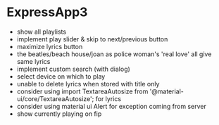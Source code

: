 ﻿# ExpressApp3

- show all playlists
- implement play slider & skip to next/previous button
- maximize lyrics button
- the beatles/beach house/joan as police woman's 'real love' all give same lyrics
- implement custom search (with dialog)
- select device on which to play
- unable to delete lyrics when stored with title only
- consider using import TextareaAutosize from '@material-ui/core/TextareaAutosize'; for lyrics
- consider using material ui Alert for exception coming from server
- show currently playing on fip
